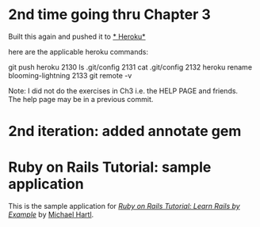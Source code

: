 # 2nd time going thru Chapter 3

 Built this again and pushed it to [* Heroku*](http://blooming-lightning.heroku.com)

here are the applicable heroku commands:

git push heroku
 2130  ls .git/config
 2131  cat .git/config
 2132  heroku rename blooming-lightning
 2133  git remote -v

Note:  I did not do the exercises in Ch3 i.e. the HELP PAGE and friends.  
The help page may be in a previous commit.


# 2nd iteration: added annotate gem
# Ruby on Rails Tutorial: sample application

This is the sample application for
[*Ruby on Rails Tutorial: Learn Rails by Example*](http://railstutorial.org/)
by [Michael Hartl](http://michaelhartl.com/).
